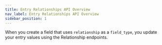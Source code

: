 ```yaml
---
title: Entry Relationships API Overview
nav_label: Entry Relationships API Overview
sidebar_position: 1
---
```


When you create a field that uses `relationship` as a `field_type`, you update your entry values using the Relationship endpoints.
